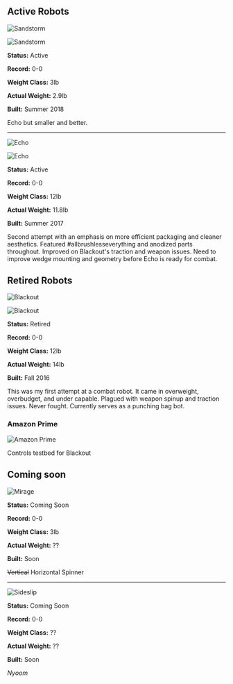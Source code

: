 #


## Active Robots

![](https://i.imgur.com/sHEKu1z.png "Sandstorm") 

![](https://i.imgur.com/9s8z3tam.jpg "Sandstorm") 

**Status:** Active

**Record:** 0-0

**Weight Class:** 3lb

**Actual Weight:** 2.9lb

**Built:** Summer 2018

Echo but smaller and better. 

---

![](https://i.imgur.com/4i1ynSF.png "Echo") 

![](https://i.imgur.com/mOHeoP1m.png "Echo") 

**Status:** Active

**Record:** 0-0

**Weight Class:** 12lb

**Actual Weight:** 11.8lb

**Built:** Summer 2017

Second attempt with an emphasis on more efficient packaging and cleaner aesthetics. Featured #allbrushlesseverything and anodized parts throughout. Improved on Blackout's traction and weapon issues. Need to improve wedge mounting and geometry before Echo is ready for combat. 

## Retired Robots

![](https://i.imgur.com/v1N655V.png "Blackout") 

![](https://i.imgur.com/iRiYpj0m.jpg "Blackout")

**Status:** Retired

**Record:** 0-0

**Weight Class:** 12lb

**Actual Weight:** 14lb

**Built:** Fall 2016

This was my first attempt at a combat robot. It came in overweight, overbudget, and under capable. Plagued with weapon spinup and traction issues. Never fought. Currently serves as a punching bag bot.

### Amazon Prime

![](https://i.imgur.com/VLluqjl.gif "Amazon Prime")

Controls testbed for Blackout

## Coming soon

![](https://i.imgur.com/XA5vA93.png "Mirage") 

**Status:** Coming Soon

**Record:** 0-0

**Weight Class:** 3lb

**Actual Weight:** ??

**Built:** Soon

~~Vertical~~ Horizontal Spinner

---

![](https://i.imgur.com/b1VKCTH.png "Sideslip") 

**Status:** Coming Soon

**Record:** 0-0

**Weight Class:** ??

**Actual Weight:** ??

**Built:** Soon

_Nyoom_
